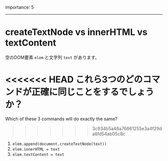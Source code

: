 importance: 5

---

# createTextNode vs innerHTML vs textContent

空のDOM要素 `elem` と文字列 `text` があります。

<<<<<<< HEAD
これら3つのどのコマンドが正確に同じことをするでしょうか？
=======
Which of these 3 commands will do exactly the same?
>>>>>>> 3c934b5a46a76861255e3a4f29da6fd54ab05c8c

1. `elem.append(document.createTextNode(text))`
2. `elem.innerHTML = text`
3. `elem.textContent = text`
